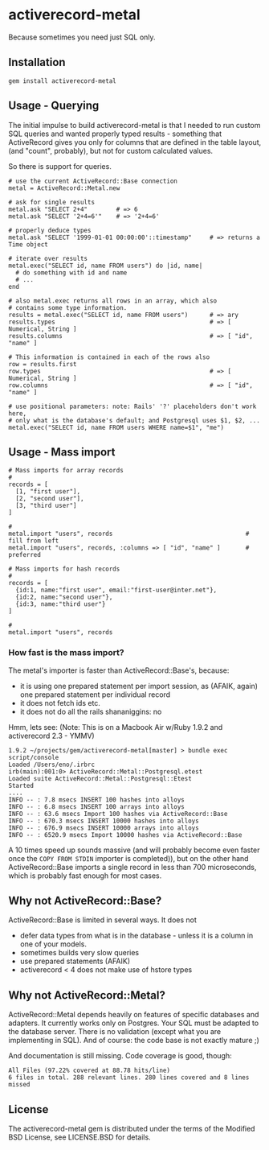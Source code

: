 # activerecord-metal

Because sometimes you need just SQL only.

## Installation

    gem install activerecord-metal

## Usage - Querying

The initial impulse to build activerecord-metal is that I needed to run custom SQL
queries and wanted properly typed results - something that ActiveRecord gives you
only for columns that are defined in the table layout, (and "count", probably), 
but not for custom calculated values.

So there is support for queries.

    # use the current ActiveRecord::Base connection
    metal = ActiveRecord::Metal.new

    # ask for single results
    metal.ask "SELECT 2+4"        # => 6
    metal.ask "SELECT '2+4=6'"    # => '2+4=6'

    # properly deduce types
    metal.ask "SELECT '1999-01-01 00:00:00'::timestamp"     # => returns a Time object

    # iterate over results
    metal.exec("SELECT id, name FROM users") do |id, name| 
      # do something with id and name
      # ...
    end

    # also metal.exec returns all rows in an array, which also
    # contains some type information.
    results = metal.exec("SELECT id, name FROM users")      # => ary
    results.types                                           # => [ Numerical, String ]
    results.columns                                         # => [ "id", "name" ]

    # This information is contained in each of the rows also
    row = results.first
    row.types                                               # => [ Numerical, String ]
    row.columns                                             # => [ "id", "name" ]

    # use positional parameters: note: Rails' '?' placeholders don't work here,
    # only what is the database's default; and Postgresql uses $1, $2, ...
    metal.exec("SELECT id, name FROM users WHERE name=$1", "me")

## Usage - Mass import

    # Mass imports for array records
    #
    records = [
      [1, "first user"],
      [2, "second user"],
      [3, "third user"]
    ]
    
    # 
    metal.import "users", records                                     # fill from left
    metal.import "users", records, :columns => [ "id", "name" ]       # preferred

    # Mass imports for hash records
    #
    records = [
      {id:1, name:"first user", email:"first-user@inter.net"},
      {id:2, name:"second user"},
      {id:3, name:"third user"}
    ]
    
    # 
    metal.import "users", records

### How fast is the mass import?

The metal's importer is faster than ActiveRecord::Base's, because:

- it is using one prepared statement per import session, as (AFAIK, again)
  one prepared statement per individual record
- it does not fetch ids etc.
- it does not do all the rails shananiggins: no 
  
Hmm, lets see: (Note: This is on a Macbook Air w/Ruby 1.9.2 and activerecord 2.3 - YMMV)

    1.9.2 ~/projects/gem/activerecord-metal[master] > bundle exec script/console 
    Loaded /Users/eno/.irbrc
    irb(main):001:0> ActiveRecord::Metal::Postgresql.etest 
    Loaded suite ActiveRecord::Metal::Postgresql::Etest
    Started
    ....
    INFO -- : 7.8 msecs INSERT 100 hashes into alloys
    INFO -- : 6.8 msecs INSERT 100 arrays into alloys
    INFO -- : 63.6 msecs Import 100 hashes via ActiveRecord::Base
    INFO -- : 670.3 msecs INSERT 10000 hashes into alloys
    INFO -- : 676.9 msecs INSERT 10000 arrays into alloys
    INFO -- : 6520.9 msecs Import 10000 hashes via ActiveRecord::Base

A 10 times speed up sounds massive (and will probably become even faster once
the `COPY FROM STDIN` importer is completed)), but on the other hand 
ActiveRecord::Base imports a single record in less than 700 microseconds, 
which is probably fast enough for most cases.

## Why not ActiveRecord::Base?

ActiveRecord::Base is limited in several ways. It does not

- defer data types from what is in the database - unless it is a column in one of your models.
- sometimes builds very slow queries
- use prepared statements (AFAIK)
- activerecord < 4 does not make use of hstore types

## Why not ActiveRecord::Metal?

ActiveRecord::Metal depends heavily on features of specific databases and 
adapters. It currently works only on Postgres. Your SQL must be adapted 
to the database server. There is no validation (except what you are 
implementing in SQL). And of course: the code base is not exactly mature ;)

And documentation is still missing. Code coverage is good, though:

    All Files (97.22% covered at 88.78 hits/line)
    6 files in total. 288 relevant lines. 280 lines covered and 8 lines missed

## License

The activerecord-metal gem is distributed under the terms of the Modified BSD License, see LICENSE.BSD for details.
